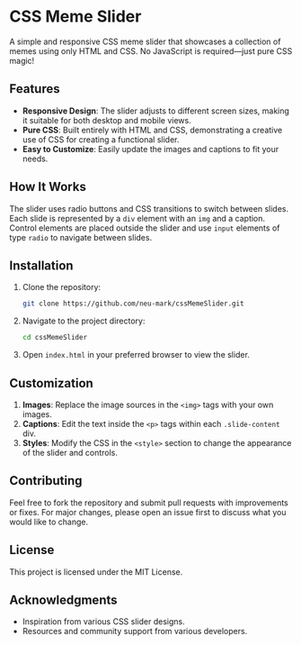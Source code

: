 # CSS Meme Slider

A simple and responsive CSS meme slider that showcases a collection of memes using only HTML and CSS. No JavaScript is required—just pure CSS magic!

## Features

- **Responsive Design**: The slider adjusts to different screen sizes, making it suitable for both desktop and mobile views.
- **Pure CSS**: Built entirely with HTML and CSS, demonstrating a creative use of CSS for creating a functional slider.
- **Easy to Customize**: Easily update the images and captions to fit your needs.



## How It Works

The slider uses radio buttons and CSS transitions to switch between slides. Each slide is represented by a `div` element with an `img` and a caption. Control elements are placed outside the slider and use `input` elements of type `radio` to navigate between slides.

## Installation

1. Clone the repository:

    ```bash
    git clone https://github.com/neu-mark/cssMemeSlider.git
    ```

2. Navigate to the project directory:

    ```bash
    cd cssMemeSlider
    ```

3. Open `index.html` in your preferred browser to view the slider.

## Customization

1. **Images**: Replace the image sources in the `<img>` tags with your own images.
2. **Captions**: Edit the text inside the `<p>` tags within each `.slide-content` div.
3. **Styles**: Modify the CSS in the `<style>` section to change the appearance of the slider and controls.

## Contributing

Feel free to fork the repository and submit pull requests with improvements or fixes. For major changes, please open an issue first to discuss what you would like to change.

## License

This project is licensed under the MIT License.

## Acknowledgments

- Inspiration from various CSS slider designs.
- Resources and community support from various developers.


